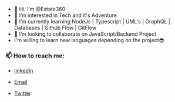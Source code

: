 - 👋 Hi, I’m @Estate360
- 👀 I’m interested in Tech and it's Adventure
- 🌱 I’m currently learning NodeJs | Typescript | UML's | GraphQL | Databases | Github Flow | GitFlow
- 💞️ I’m looking to collaborate on JavaScript/Backend Project 
- I'm willing to learn new languages depending on the project😎
### 📫 How to reach me: 
- [linkedIn](http://linkedin.com/in/gospel-nweke-9618b4172)

- [Email](motivatedestate@gmail.com)

- [Twitter](https://mobile.twitter.com/nwekeestate)


<!---
Estate360/Estate360 is a ✨ special ✨ repository because its `README.md` (this file) appears on your GitHub profile.
You can click the Preview link to take a look at your changes.
--->
